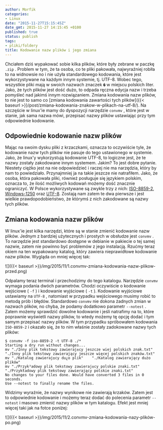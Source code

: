 ```yaml
---
author: Morfik
categories:
- Linux
date: "2015-11-27T15:15:45Z"
date_gmt: 2015-11-27 14:15:45 +0100
published: true
status: publish
tags:
- pliki/foldery
title: Kodowanie nazw plików i jego zmiana
---
```


Chciałem dziś wypakować sobie kilka plików, które były zebrane w paczkę `.zip` . Problem w tym, że
ta osoba, co te pliki pakowała, najwyraźniej robiła to na widnowsie no i nie użyła standardowego
kodowania, które jest wykorzystywane na każdym innym systemie, tj. UTF-8. Wobec tego, wszystkie
pliki mają w swoich nazwach znaczek `�` w miejscu polskich liter. Jako, że tych plików jest dość
dużo, to odpada ręczna edycja nazw i trzeba pomyśleć nad jakimś innym rozwiązaniem. Zmiana
kodowania nazw plików, to nie jest to samo co [zmiana kodowania zawartości tych
plików]({{< baseurl >}}/post/zmiana-kodowania-znakow-w-plikach-na-utf-8/). Na szczęście w
linux'ie mamy do dyspozycji narzędzie `convmv` , które jest w stanie, jak sama nazwa mówi, przepisać
nazwy plików ustawiając przy tym odpowiednie kodowanie.

<!--more-->
## Odpowiednie kodowanie nazw plików

Mając na swoim dysku pliki z krzaczkami, oznacza to oczywiście tyle, że kodowanie nazw tych plików
nie pasuje do tego ustawionego w systemie. Jako, że linux'y wykorzystują kodowanie UTF-8, to
logiczne jest, że te nazwy zostały zakodowane innym systemem. Jakim? To jest dobre pytanie. Niestety
ciężko jest na nie odpowiedzieć i raczej nie ma narzędzia, który by nam to powiedziało. Przynajmniej
ja na takie jeszcze nie natrafiłem. Jako, że osoba, która pakowała pliki, również posługuje się
językiem polskim, oznacza to, że ilość możliwych kodowań możemy dość znacznie ograniczyć. W Polsce
wykorzystywane są zwykle trzy z nich: [ISO-8859-2](https://pl.wikipedia.org/wiki/ISO_8859-2),
[Windows-1250](https://pl.wikipedia.org/wiki/Windows-1250) oraz
[UTF-8](https://pl.wikipedia.org/wiki/UTF-8). Zostają nam zatem te dwa pierwsze i jest wielkie
prawdopodobieństwo, że którymś z nich zakodowane są nazwy tych plików.

## Zmiana kodowania nazw plików

W linux'ie jest kilka narzędzi, które są w stanie zmienić kodowanie nazw plików. Jednym z bardziej
użytecznych i prostych w obsłudze jest `convmv` . To narzędzie jest standardowo dostępne w debianie
w pakiecie o tej samej nazwie, zatem nie powinno być problemów z jego instalacją. Rzućmy teraz okiem
na ten wypakowany katalog, który zawiera nieprawidłowe kodowanie nazw plików. Wygląda on mniej
więcej tak:

![]({{< baseurl >}}/img/2015/11/1.convmv-zmiana-kodowania-nazw-plikow-przed.png)

Odpalamy teraz terminal i przechodzimy do tego katalogu. Narzędzie `convmv` wymaga podania dwóch
parametrów. Chodzi oczywiście o kodowanie wejściowe ( `-f` ) i kodowanie wyjściowe ( `-t` ).
Kodowanie wyjściowe ustawiamy na `UTF-8` , natomiast w przypadku wejściowego musimy robić to metodą
prób i błędów. Standardowo `convmv` nie dokona żadnych zmian w nazwach plików, no chyba, że podamy
dodatkowo parametr `--notest` . Zatem możemy sprawdzić dowolne kodowanie i jeśli natrafimy na to,
które poprawnie wyświetli nazwy plików, to wtedy możemy tę opcję dodać i tym samym przepisać nazwy
plików. W tym przypadku spróbowałem kodowania `ISO-8859-2` i okazało się, że to nim właśnie zostały
zadokowane nazwy tych plików:

    $ convmv -f iso-8859-2 -t UTF-8 ./*
    Starting a dry run without changes...
    mv "./Inny plik tekstowy zawieraj±cy jeszcze wiej polskich znak.txt"    "./Inny plik tekstowy zawierający jeszcze więcej polskich znaków.txt"
    mv "./Katalog zawieraj±cy du¿o plik"    "./Katalog zawierający dużo plików"
    mv "./Przyk³adowy plik tekstowy zawieraj±cy polskie znaki.txt"  "./Przykładowy plik tekstowy zawierający polskie znaki.txt"
    No changes to your files done. Would have converted 3 files in 0 seconds.
    Use --notest to finally rename the files.

Widzimy wyraźnie, że nazwy wynikowe nie zawierają krzaków. Zatem jest to odpowiednie kodowanie i
możemy teraz dodać do polecenia parametr `--notest` i masowo zmienić nazwy plików w tym katalogu.
Efekt jest mniej więcej taki jak na fotce poniżej:

![]({{< baseurl >}}/img/2015/11/2.convmv-zmiana-kodowania-nazy-plików-po.png)
